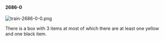 #### 2686-0
![train-2686-0-0.png](https://github.com/lil-lab/nlvr/raw/master/nlvr/train/images/25/train-2686-0-0.png "train-2686-0-0.png")

There is a box with 3 items at most of which there are at least one yellow and one black item.